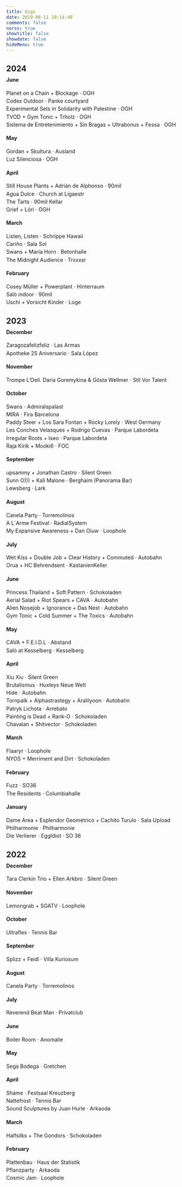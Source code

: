 ```yaml
---
title: Gigs
date: 2019-08-11 10:14:48
comments: false
norss: true
showtitle: false
showdate: false
hideMenu: true
---
```


<style>
    h2 {
        margin-bottom: -0.5em;
    }  
    h4 {
        color: var(--default_dim_fg);
    }
    p {
        margin-top: 0.3em;
        margin-bottom: 0.3em;
    } 
</style>

<!-- As many, I use to save all those tickets that I bought from all gigs I was going. Since many years most of the entrances are digital and I started to saved it personally. I will post here the rest of the years I have saved. Probably. -->

## 2024

#### June

Planet on a Chain + Blockage ⋅ OGH

Codex Outdoor ⋅ Panke courtyard

Experimental Sets in Solidarity with Palestine ⋅ OGH

TVOD + Gym Tonic + Trholz ⋅ OGH

Sistema de Entretenimiento + Sin Bragas + Ultrabonus + Fessa ⋅ OGH

#### May

Gordan + Skultura ⋅ Ausland

Luz Silenciosa ⋅ OGH


#### April

Still House Plants + Adrián de Alphonso ⋅ 90mil

Agua Dulce ⋅ Church at Ligaestr

The Tarts ⋅ 90mil Kellar

Grief + Löri ⋅ OGH

#### March

Listen, Listen ⋅ Schrippe Hawaii

Cariño ⋅ Sala Sol

Swans + María Horn ⋅ Betonhalle

The Midnight Audience ⋅ Trxxxsr

#### February 

Cosey Müller + Powerplant ⋅ Hinterraum

Salò indoor ⋅ 90mil

Uschi + Vorsicht Kinder ⋅ Loge


## 2023

#### December

Zaragozafelizfeliz ⋅ Las Armas

Apotheke 25 Aniversario ⋅ Sala López


#### November

Trompe L’Oeil. Daria Goremykina & Gösta Wellmer ⋅ Stil Vor Talent

#### October

Swans ⋅ Admiralspalast

MIRA ⋅ Fira Barcelona

Paddy Steer + Los Sara Fontan + Rocky Lorely ⋅ West Germany

Les Conches Velasques + Rodrigo Cuevas ⋅ Parque Labordeta

Irregular Roots + Iseo ⋅ Parque Labordeta

Raja Kirik + Mooki6 ⋅ FOC

#### September

upsammy + Jonathan Castro ⋅ Silent Green

Sunn O))) + Kali Malone ⋅ Berghaim (Panorama Bar)

Lewsberg ⋅ Lark

#### August

Canela Party ⋅ Torremolinos

A L´Arme Festival ⋅ RadialSystem

My Expansive Awareness + Dan Oiuw ⋅ Loophole

#### July

Wet Kiss + Double Job + Clear History + Commuted ⋅ Autobahn

Orua + HC Behrendsent ⋅ KastanienKeller

#### June

Princess Thailand + Soft Pattern ⋅ Schokoladen

Aerial Salad + Riot Spears + CAVA ⋅ Autobahn

Alien Nosejob + Ignorance + Das Nest ⋅ Autobahn

Gym Tonic + Cold Summer + The Toxics ⋅ Autobahn

#### May
CAVA + F.E.I.D.L ⋅ Abstand

Salò at Kesselberg ⋅ Kesselberg

#### April
Xiu Xiu ⋅ Silent Green

Brutalismus ⋅ Huxleys Neue Welt

Hide ⋅ Autobahn

Tornpalk + Alphastrastegy + Aralilyoon ⋅ Autobahn

Patryk Lichota ⋅ Arrebato

Painting is Dead + Rank-O ⋅ Schokoladen

Chavalan + Shitvector ⋅ Schokoladen

#### March
Flaaryr ⋅ Loophole

NYOS + Merriment and Dirt ⋅ Schokoladen

#### February
Fuzz ⋅ SO36

The Residents ⋅ Columbiahalle

#### January
Dame Area + Esplendor Geométrico + Cachito Turulo ⋅ Sala Upload

Philharmonie ⋅ Philharmonie

Die Verlierer ⋅ EggIdiot ⋅ SO 36

## 2022

#### December
Tara Clerkin Trio + Ellen Arkbro ⋅ Silent Green

#### November
Lemongrab + SGATV ⋅ Loophole

#### October
Ultraflex ⋅ Tennis Bar

#### September
Splizz + Feidl ⋅ Villa Kuriosum

#### August
Canela Party ⋅ Torremolinos

#### July
Reverend Beat Man ⋅ Privatclub

#### June
Boiler Room ⋅ Anomalie

#### May
Sega Bodega ⋅ Gretchen

#### April
Shame ⋅ Festsaal Kreuzberg

Nattefrost ⋅ Tennis Bar

Sound Sculptures by Juan Hurle ⋅ Arkaoda

#### March
Halfsilks + The Gondors ⋅ Schokoladen

#### February
Plattenbau ⋅ Haus der Statistik

Pflanzparty ⋅ Arkaoda

Cosmic Jam ⋅ Loophole


<!-- 
# WITH ENTIRE DATE

## 2024

240615 Planet on a Chain + Blockage ⋅ OGH

240609 Codex Outdoor ⋅ Panke courtyard

240607 Experimental Sets in Solidarity with Palestine ⋅ OGH

240530 TVOD + Gym Tonic + Trholz ⋅ OGH

240517 Sistema de Entretenimiento + Sin Bragas + Ultrabonus + Fessa ⋅ OGH

240511 Gordan + Skultura ⋅ Ausland

240503 Lvz Silenciosa ⋅ OGH

240423 Still House Plants + Adrián de Alphonso ⋅ 90mil

240413 Agua Dulce ⋅ Church at Ligaestr

240412 The Tarts ⋅ 90mil Kellar

240409 Grief + Löri ⋅ OGH

240331 Listen, Listen ⋅ Schrippe Hawaii

240319 Cariño ⋅ Sala Sol

240312 Swans + María Horn ⋅ Betonhalle

240307 The Midnight Audience ⋅ Trxxxsr

240218 Cosey Müller + Powerplant ⋅ Hinterraum

240217 Salò indoor ⋅ 90mil

240210 Uschi + Vorsicht Kinder ⋅ Loge

## 2023

231223 Zaragozafelizfeliz ⋅ Las Armas

231222 Apotheke 25 Aniversario ⋅ Sala López

231204 Trompe L’Oeil. Daria Goremykina & Gösta Wellmer ⋅ Stil Vor Talent

231121 Swans ⋅ Admiralspalast

231110 MIRA ⋅ Fira Barcelona

231019 Paddy Steer + Los Sara Fontan + Rocky Lorely ⋅ West Germany

231011 Les Conches Velasques + Rodrigo Cuevas ⋅ Parque Labordeta

231009 Irregular Roots + Iseo ⋅ Parque Labordeta

231006 Raja Kirik + Mooki6 ⋅ FOC

230923 upsammy + Jonathan Castro ⋅ Silent Green

230913 Sunn O))) + Kali Malone ⋅ Berghaim (Panorama Bar)

230907 Lewsberg ⋅ Lark

230823 Canela Party ⋅ Torremolinos

230819 A L´Arme Festival ⋅ RadialSystem

230803 My Expansive Awareness + Dan Oiuw ⋅ Loophole

230720 Wet Kiss + Double Job + Clear History + Commuted ⋅ Autobahn

230707 Orua + HC Behrendsent ⋅ KastanienKeller

230630 Princess Thailand + Soft Pattern ⋅ Schokoladen

230624 Aerial Salad + Riot Spears + CAVA ⋅ Autobahn

230622 Alien Nosejob + Ignorance + Das Nest ⋅ Autobahn

230617 Gym Tonic + Cold Summer + The Toxics ⋅ Autobahn

230531 CAVA + F.E.I.D.L ⋅ Abstand

230527 Salò at Kesselberg ⋅ Kesselberg

230522 Xiu Xiu ⋅ Silent Green

230521 Brutalismus ⋅ Huxleys Neue Welt

230511 Hide ⋅ Autobahn

230506 Tornpalk + Alphastrastegy + Aralilyoon ⋅ Autobahn

230427 Patryk Lichota ⋅ Arrebato

230413 Painting is Dead + Rank-O ⋅ Schokoladen

230410 Chavalan + Shitvector ⋅ Schokoladen

230406 Flaaryr ⋅ Loophole

230324 NYOS + Merriment and Dirt ⋅ Schokoladen

230302 Fuzz ⋅ SO36

230212 The Residents ⋅ Columbiahalle

230121 Dame Area + Esplendor Geométrico + Cachito Turulo ⋅ Sala Upload

230112 Philharmonie ⋅ Philharmonie

230106 Die Verlierer ⋅ EggIdiot ⋅ SO 36

## 2022

221211 Tara Clerkin Trio + Ellen Arkbro ⋅ Silent Green

221103 Lemongrab + SGATV ⋅ Loophole

221028 Ultraflex ⋅ Tennis Bar

220916 Splizz + Feidl ⋅ Villa Kuriosum

220902 Kamaal Willians ⋅ Gretchen

220825 Canela Party ⋅ Torremolinos

220811 Reverend Beat Man ⋅ Privatclub

220604 Boiler Room ⋅ Anomalie

220514 Sega Bodega ⋅ Gretchen

220405 Shame ⋅ Festsaal Kreuzberg

220403 Nattefrost ⋅ Tennis Bar

220331 Sound Sculptures by Juan Hurle ⋅ Arkaoda

220318 Halfsilks + The Gondors ⋅ Schokoladen

220305 Plattenbau ⋅ Haus der Statistik

220226 Pflanzparty ⋅ Arkaoda

220218 Cosmic Jam ⋅ Loophole
 -->